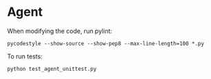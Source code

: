 # Agent

When modifying the code, run pylint:
```
pycodestyle --show-source --show-pep8 --max-line-length=100 *.py
```

To run tests:
```
python test_agent_unittest.py
```